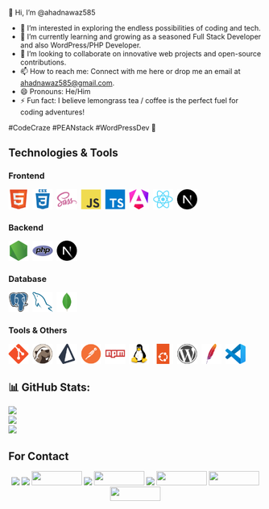 👋 Hi, I’m @ahadnawaz585

- 👀 I’m interested in exploring the endless possibilities of coding and tech.
- 🌱 I’m currently learning and growing as a seasoned Full Stack Developer and also WordPress/PHP Developer.
- 💞️ I’m looking to collaborate on innovative web projects and open-source contributions.
- 📫 How to reach me: Connect with me here or drop me an email at ahadnawaz585@gmail.com.
- 😄 Pronouns: He/Him
- ⚡ Fun fact: I believe lemongrass tea / coffee is the perfect fuel for coding adventures!

#CodeCraze #PEANstack #WordPressDev 🚀

## Technologies & Tools

<div>

  ### Frontend
  <img src="https://github.com/devicons/devicon/blob/master/icons/html5/html5-original.svg" title="HTML5" alt="HTML" width="40" height="40"/>&nbsp;
  <img src="https://github.com/devicons/devicon/blob/master/icons/css3/css3-plain-wordmark.svg"  title="CSS3" alt="CSS" width="40" height="40"/>&nbsp;
  <img src="https://github.com/devicons/devicon/blob/master/icons/sass/sass-original.svg"  title="SCSS" alt="SCSS" width="40" height="40"/>&nbsp;
  <img src="https://github.com/devicons/devicon/blob/master/icons/javascript/javascript-original.svg" title="JavaScript" alt="JavaScript" width="40" height="40"/>&nbsp;
  <img src="https://github.com/devicons/devicon/blob/master/icons/typescript/typescript-original.svg" title="TypeScript" alt="TypeScript" width="40" height="40"/>&nbsp;
  <img src="https://github.com/devicons/devicon/blob/master/icons/angular/angular-original.svg"  title="Angular" alt="Angular" width="40" height="40"/>&nbsp;
  <img src="https://github.com/devicons/devicon/blob/master/icons/react/react-original.svg" title="React" alt="React" width="40" height="40"/>&nbsp;
  <img src="https://github.com/devicons/devicon/blob/master/icons/nextjs/nextjs-original.svg" title="Next" alt="Next" width="40" height="40"/>&nbsp;

  ### Backend
  <img src="https://github.com/devicons/devicon/blob/master/icons/nodejs/nodejs-original.svg" title="NodeJS" alt="NodeJS" width="40" height="40"/>&nbsp;
  <img src="https://github.com/devicons/devicon/blob/master/icons/php/php-original.svg" title="PHP" alt="PHP" width="40" height="40"/>&nbsp;
  <img src="https://github.com/devicons/devicon/blob/master/icons/nextjs/nextjs-original.svg" title="Next" alt="Next" width="40" height="40"/>&nbsp;

  ### Database
  <img src="https://github.com/devicons/devicon/blob/master/icons/postgresql/postgresql-original.svg" title="PostgreSQL" alt="PostgreSQL" width="40" height="40"/>&nbsp;
  <img src="https://github.com/devicons/devicon/blob/master/icons/mysql/mysql-original.svg" title="MySQL"  alt="MySQL" width="40" height="40"/>&nbsp;
  <img src="https://github.com/devicons/devicon/blob/master/icons/mongodb/mongodb-original.svg" title="MongoDB"  alt="MongoDB" width="40" height="40"/>&nbsp;

  ### Tools & Others
  <img src="https://github.com/devicons/devicon/blob/master/icons/git/git-original.svg" title="Git" alt="Git" width="40" height="40"/>&nbsp;
  <img src="https://github.com/devicons/devicon/blob/master/icons/dbeaver/dbeaver-original.svg" title="DBeaver" alt="DBeaver" width="40" height="40"/>&nbsp;
  <img src="https://github.com/devicons/devicon/blob/master/icons/prisma/prisma-original.svg" title="Prisma" alt="Prisma" width="40" height="40"/>&nbsp;
  <img src="https://github.com/devicons/devicon/blob/master/icons/postman/postman-original.svg" title="Postman" alt="Postman" width="40" height="40"/>&nbsp;
  <img src="https://github.com/devicons/devicon/blob/master/icons/npm/npm-original-wordmark.svg" title="npm" alt="npm" width="40" height="40"/>&nbsp;
  <img src="https://github.com/devicons/devicon/blob/master/icons/linux/linux-original.svg" title="Linux" alt="Linux" width="40" height="40"/>&nbsp;
  <img src="https://github.com/devicons/devicon/blob/master/icons/ubuntu/ubuntu-original.svg" title="Ubuntu" alt="Ubuntu" width="40" height="40"/>&nbsp;
  <img src="https://github.com/devicons/devicon/blob/master/icons/wordpress/wordpress-plain.svg" title="WordPress" alt="WordPress" width="40" height="40"/>&nbsp;
  <img src="https://github.com/devicons/devicon/blob/master/icons/apache/apache-original.svg" title="Apache" alt="Apache" width="40" height="40"/>&nbsp;
  <img src="https://github.com/devicons/devicon/blob/master/icons/vscode/vscode-original.svg" title="VS Code" alt="VS Code" width="40" height="40"/>&nbsp;
  
</div>


## 📊 GitHub Stats:
![](https://github-readme-stats.vercel.app/api?username=ahadnawaz585&theme=dark&hide_border=false&include_all_commits=false&count_private=false)<br/>
![](https://github-readme-streak-stats.herokuapp.com/?user=ahadnawaz585&theme=dark&hide_border=false)<br/>
![](https://github-readme-stats.vercel.app/api/top-langs/?username=ahadnawaz585&theme=dark&hide_border=false&include_all_commits=false&count_private=false&layout=compact)


## For Contact

<div id="contact-links" align="center">
  <a href="https://www.linkedin.com/in/ahad-nawaz-248214234/" target="_blank"><img src="https://img.shields.io/badge/LinkedIn-blue?logo=linkedin&logoColor=white&style=for-the-badge" width="100"/></a>
  <a href="https://www.youtube.com/channel/UCax8xco37rpJfEDk5H8dqYg" target="_blank"><img src="https://img.shields.io/badge/YouTube-red?style=for-the-badge&logo=youtube&logoColor=white" width="100"/></a>
  <a href="https://www.fiverr.com/ahadnawaz__?up_rollout=true" target="_blank"><img src="https://img.shields.io/badge/Fiverr-darkgreen?style=for-the-badge&logo=fiverr&logoColor=white" height="28px" width="100"/></a>
  <a href="https://twitter.com/ahadnawaz__" target="_blank"><img src="https://img.shields.io/badge/Twitter-blue?style=for-the-badge&logo=twitter&logoColor=white" width="100"/></a>
  <a href="https://www.upwork.com/freelancers/~01b51d8732ee00bc45?viewMode=1" target="_blank"><img src="https://img.shields.io/badge/Upwork-darkgreen?style=for-the-badge&logo=upwork&logoColor=green" height="28px" width="100"/></a>
   <a href="https://medium.com/@ahadnawaz585" target="_blank" ><img src="https://img.shields.io/badge/Medium-black?style=for-the-badge&logo=medium&logoColor=white" width="100"/></a>
  <a href="mailto:ahadnawaz585@gmail.com" target="_blank"><img src="https://img.shields.io/badge/Gmail-red?style=for-the-badge&logo=gmail&logoColor=white" height="28px"  width="100"/></a>
  <a href="https://www.instagram.com/ahadnawaz__/" target="_blank"><img src="https://img.shields.io/badge/Instagram-orange?style=for-the-badge&logo=instagram&logoColor=white" height="28px"  width="100"/></a>
  <a href="https://www.facebook.com/captainahad585" target="_blank"><img src="https://img.shields.io/badge/Facebook-blue?style=for-the-badge&logo=facebook&logoColor=white" height="28px"  width="100"/></a>
</div>

